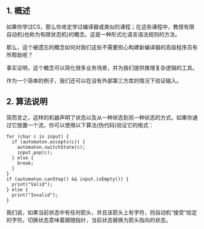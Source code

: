 ## 1. 概述

如果你学过CS，那么你肯定学过编译器或类似的课程；在这些课程中，教授有限自动机(也称为有限状态机)的概念。这是一种形式化语言语法规则的方法。

那么，这个被遗忘的概念如何对我们这些不需要担心构建新编译器的高级程序员有所帮助呢？

事实证明，这个概念可以简化很多业务场景，并为我们提供推理复杂逻辑的工具。

作为一个简单的例子，我们还可以在没有外部第三方库的情况下验证输入。

## 2. 算法说明

简而言之，这样的机器声明了状态以及从一种状态到另一种状态的方式。如果你通过它放置一个流，你可以使用以下算法(伪代码)验证它的格式：

```
for (char c in input) {
  if (automaton.accepts(c)) {
    automaton.switchState(c);
    input.pop(c);
  } else {
    break;
  }
}
if (automaton.canStop() && input.isEmpty()) {
  print("Valid");
} else {
  print("Invalid");
}
```

我们说，如果当前状态中有任何箭头，并且该箭头上有字符，则自动机“接受”给定的字符。切换状态意味着跟随指针，当前状态替换为箭头指向的状态。

